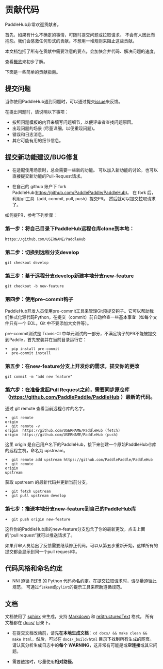 # 贡献代码

PaddleHub非常欢迎贡献者。

首先，如果有什么不确定的事情，可随时提交问题或拉取请求。 不会有人因此而抱怨。我们会感激任何形式的贡献，不想用一堆规则来阻止这些贡献。

本文档包括了所有在贡献中需要注意的要点，会加快合并代码、解决问题的速度。

查看[概览](../overview.md)来初步了解。

下面是一些简单的贡献指南。

## 提交问题

当你使用PaddleHub遇到问题时，可以通过提交[issue](https://github.com/PaddlePaddle/PaddleHub/issues)来反馈。

在提出问题时，请说明以下事项：

* 按照问题模板的内容来填写问题细节，以便评审者查找问题原因。
* 出现问题的场景 (尽量详细，以便重现问题)。
* 错误和日志消息。
* 其它可能有用的细节信息。

## 提交新功能建议/BUG修复

* 在适配使用场景时，总会需要一些新的功能。 可以加入新功能的讨论，也可以直接提交新功能的Pull-Request请求。

* 在自己的 github 账户下 fork PaddleHub(https://github.com/PaddlePaddle/PaddleHub)。 在 fork 后， 利用git工具（add, commit, pull, push）提交PR。 然后就可以提交拉取请求了。

如何提PR，参考下列步骤：

### 第一步：将自己目录下PaddleHub远程仓库clone到本地：

```
https://github.com/USERNAME/PaddleHub
```

### 第二步：切换到远程分支develop

```
git checkout develop
```

### 第三步：基于远程分支develop新建本地分支new-feature

```
git checkout -b new-feature
```

### 第四步：使用pre-commit钩子

PaddleHub开发人员使用pre-commit工具来管理Git预提交钩子。它可以帮助我们格式化源代码Python，在提交（commit）前自动检查一些基本事宜（如每个文件只有一个 EOL，Git 中不要添加大文件等）。

pre-commit测试是 Travis-CI 中单元测试的一部分，不满足钩子的PR不能被提交到Paddle，首先安装并在当前目录运行它：

```shell
➜  pip install pre-commit
➜  pre-commit install
```


### 第五步：在new-feature分支上开发你的需求，提交你的更改

```
git commit -m "add new feature"
```

### 第六步：在准备发起Pull Request之前，需要同步原仓库（https://github.com/PaddlePaddle/PaddleHub ）最新的代码。

通过 git remote 查看当前远程仓库的名字。

```shell
➜  git remote
origin
➜  git remote -v
origin	https://github.com/USERNAME/PaddleHub (fetch)
origin	https://github.com/USERNAME/PaddleHub (push)
```

这里 origin 是自己用户名下的PaddleHub，接下来创建一个原始PaddleHub仓库的远程主机，命名为 upstream。
```shell
➜  git remote add upstream https://github.com/PaddlePaddle/PaddleHub
➜  git remote
origin
upstream
```

获取 upstream 的最新代码并更新当前分支。
```shell
➜  git fetch upstream
➜  git pull upstream develop
```

### 第七步：推送本地分支new-feature到自己的PaddleHub库

```
➜  git push origin new-feature
```

这样你的PaddleHub库的new-feature分支包含了你的最新更改，点击上面的“pull request”就可以推送请求了。

如果评审人员给出了反馈需要继续修正代码，可以从第五步重新开始，这样所有的提交都会显示到同一个pull request中。

## 代码风格和命名约定

* NNI 遵循 [PEP8](https://www.python.org/dev/peps/pep-0008/) 的 Python 代码命名约定。在提交拉取请求时，请尽量遵循此规范。 可通过`flake8`或`pylint`的提示工具来帮助遵循规范。

## 文档

文档使用了 [sphinx](http://sphinx-doc.org/) 来生成，支持 [Markdown](https://guides.github.com/features/mastering-markdown/) 和 [reStructuredText](http://www.sphinx-doc.org/en/master/usage/restructuredtext/basics.html) 格式。 所有文档都在 [docs/](../docs) 目录下。

* 在提交文档改动前，请先**在本地生成文档**：`cd docs/ && make clean && make html`，然后，可以在 `docs/_build/html` 目录下找到所有生成的网页。 请认真分析生成日志中的**每个 WARNING**，这非常有可能是或**空连接**或其它问题。

* 需要链接时，尽量使用**相对路径**。
